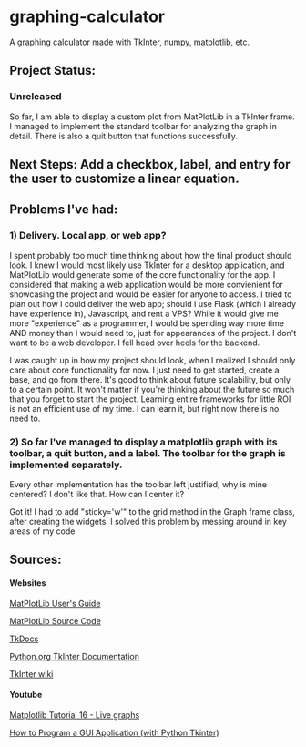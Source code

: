 # graphing-calculator
A graphing calculator made with TkInter, numpy, matplotlib, etc.

## Project Status:
### Unreleased
So far, I am able to display a custom plot from MatPlotLib in a TkInter frame. I managed to implement the standard toolbar for analyzing the graph in detail. There is also a quit button that functions successfully.

## Next Steps: Add a checkbox, label, and entry for the user to customize a linear equation.


## Problems I've had:
### 1) Delivery. Local app, or web app?
I spent probably too much time thinking about how the final product should look. I knew I would most likely use TkInter for a desktop application, and MatPlotLib would generate some of the core functionality for the app. I considered that making a web application would be more convienient for showcasing the project and would be easier for anyone to access. I tried to plan out how I could deliver the web app; should I use Flask (which I already have experience in), Javascript, and rent a VPS? While it would give me more "experience" as a programmer, I would be spending way more time AND money than I would need to, just for appearances of the project. I don't want to be a web developer. I fell head over heels for the backend.

I was caught up in how my project should look, when I realized I should only care about core functionality for now.
I just need to get started, create a base, and go from there. It's good to think about future scalability, but only to a certain point.
It won't matter if you're thinking about the future so much that you forget to start the project.
Learning entire frameworks for little ROI is not an efficient use of my time. I can learn it, but right now there is no need to.

### 2) So far I've managed to display a matplotlib graph with its toolbar, a quit button, and a label. The toolbar for the graph is implemented separately.
Every other implementation has the toolbar left justified; why is mine centered? I don't like that. How can I center it?

Got it! I had to add "sticky='w'" to the grid method in the Graph frame class, after creating the widgets. I solved this problem by messing around in key areas of my code

## Sources:

#### Websites
[MatPlotLib User's Guide](https://matplotlib.org/users/index.html)

[MatPlotLib Source Code](https://github.com/matplotlib/matplotlib)

[TkDocs](https://tkdocs.com/tutorial/index.html)

[Python.org TkInter Documentation](https://docs.python.org/3/library/tkinter.html)

[TkInter wiki](https://wiki.python.org/moin/TkInter)


#### Youtube
[Matplotlib Tutorial 16 - Live graphs](https://www.youtube.com/watch?v=ZmYPzESC5YY)

[How to Program a GUI Application (with Python Tkinter)](https://www.youtube.com/watch?v=D8-snVfekto)

